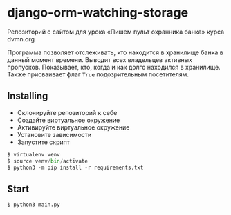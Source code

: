 # django-orm-watching-storage
Репозиторий с сайтом для урока «Пишем пульт охранника банка» курса dvmn.org

Программа позволяет отслеживать, кто находится в хранилище банка в данный момент времени. Выводит всех владельцев активных пропусков. Показывает, кто, когда и как долго находился в хранилище. Также присваивает флаг `True` подозрительным посетителям. 

## Installing
- Склонируйте репозиторий к себе
- Cоздайте виртуальное окружение
- Активируйте виртуальное окружение
- Установите зависимости
- Запустите скрипт


```python
$ virtualenv venv
$ source venv/bin/activate
$ python3 -m pip install -r requirements.txt
```

## Start
```python
$ python3 main.py
```
